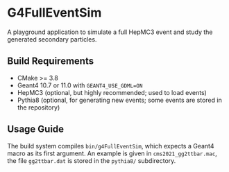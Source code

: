 # G4FullEventSim

A playground application to simulate a full HepMC3 event and study the generated secondary particles.

## Build Requirements

 * CMake >= 3.8
 * Geant4 10.7 or 11.0 with `GEANT4_USE_GDML=ON`
 * HepMC3 (optional, but highly recommended; used to load events)
 * Pythia8 (optional, for generating new events; some events are stored in the repository)

## Usage Guide

The build system compiles `bin/g4FullEventSim`, which expects a Geant4 macro as its first argument.
An example is given in `cms2021_gg2ttbar.mac`, the file `gg2ttbar.dat` is stored in the `pythia8/` subdirectory.
